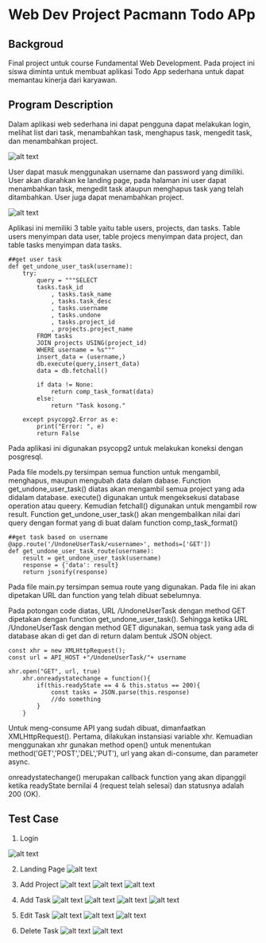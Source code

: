 # Web Dev Project Pacmann Todo APp
 
## Backgroud
 Final project untuk course Fundamental Web Development. Pada project ini siswa diminta untuk membuat aplikasi Todo App sederhana untuk dapat memantau kinerja dari karyawan.  


## Program Description
Dalam aplikasi web sederhana ini dapat pengguna dapat melakukan login, melihat list dari task, menambahkan task, menghapus task, mengedit task, dan menambahkan project.

![alt text](https://github.com/KyrieCettyara/Linux-and-Container-Pacmann-/blob/main/image/image1.png)

User dapat masuk menggunakan username dan password yang dimiliki. User akan diarahkan ke landing page, pada halaman ini user dapat menambahkan task, mengedit task ataupun menghapus task yang telah ditambahkan. User juga dapat menambahkan project.


![alt text](https://github.com/KyrieCettyara/Linux-and-Container-Pacmann-/blob/main/image/image3.png)

Aplikasi ini memiliki 3 table yaitu table users, projects, dan tasks.
Table users menyimpan data user, table projecs menyimpan data project, dan table tasks menyimpan data tasks. 

~~~
##get user task
def get_undone_user_task(username):
    try:
        query = """SELECT 
        tasks.task_id 
	        , tasks.task_name 
	        , tasks.task_desc 
	        , tasks.username 
	        , tasks.undone 
	        , tasks.project_id 
            , projects.project_name
        FROM tasks 
        JOIN projects USING(project_id)
        WHERE username = %s"""
        insert_data = (username,)
        db.execute(query,insert_data)
        data = db.fetchall()

        if data != None:
            return comp_task_format(data)
        else:
            return "Task kosong."
        
    except psycopg2.Error as e:
        print("Error: ", e)
        return False
~~~
Pada aplikasi ini digunakan psycopg2 untuk melakukan koneksi dengan posgresql. 

Pada file models.py tersimpan semua function untuk mengambil, menghapus, maupun mengubah data dalam dabase. 
Function get_undone_user_task() diatas akan mengambil semua project yang ada didalam database. execute() digunakan untuk mengeksekusi database operation atau queery.
Kemudian fetchall() digunakan untuk mengambil row result.
Function get_undone_user_task() akan mengembalikan nilai dari query dengan format yang di buat dalam function comp_task_format()

~~~
##get task based on username
@app.route('/UndoneUserTask/<username>', methods=['GET'])
def get_undone_user_task_route(username):
    result = get_undone_user_task(username)
    response = {'data': result}
    return jsonify(response)

~~~
Pada file main.py tersimpan semua route yang digunakan. Pada file ini akan dipetakan URL dan function yang telah dibuat sebelumnya. 

Pada potongan code diatas, URL /UndoneUserTask dengan method GET dipetakan dengan function get_undone_user_task(). Sehingga ketika URL /UndoneUserTask dengan method GET digunakan, semua task yang ada di database akan di get dan di return dalam bentuk JSON object.

~~~
const xhr = new XMLHttpRequest();
const url = API_HOST +"/UndoneUserTask/"+ username

xhr.open("GET", url, true)
    xhr.onreadystatechange = function(){
        if(this.readyState == 4 & this.status == 200){
            const tasks = JSON.parse(this.response)
            //do something
        }
    }
~~~
Untuk meng-consume API yang sudah dibuat, dimanfaatkan XMLHttpRequest(). Pertama, dilakukan instansiasi variable xhr. Kemuadian menggunakan xhr gunakan method open() untuk menentukan method('GET','POST','DEL','PUT'), url yang akan di-consume, dan parameter async. 

onreadystatechange() merupakan callback function yang akan dipanggil ketika readyState bernilai 4 (request telah selesai) dan statusnya adalah 200 (OK).


## Test Case
1. Login

![alt text](https://github.com/KyrieCettyara/Linux-and-Container-Pacmann-/blob/main/image/image3.png)

2. Landing Page
![alt text](https://github.com/KyrieCettyara/Linux-and-Container-Pacmann-/blob/main/image/image3.png)

3. Add Project
![alt text](https://github.com/KyrieCettyara/Linux-and-Container-Pacmann-/blob/main/image/image3.png)
![alt text](https://github.com/KyrieCettyara/Linux-and-Container-Pacmann-/blob/main/image/image3.png)
![alt text](https://github.com/KyrieCettyara/Linux-and-Container-Pacmann-/blob/main/image/image3.png)

4. Add Task
![alt text](https://github.com/KyrieCettyara/Linux-and-Container-Pacmann-/blob/main/image/image3.png)
![alt text](https://github.com/KyrieCettyara/Linux-and-Container-Pacmann-/blob/main/image/image3.png)
![alt text](https://github.com/KyrieCettyara/Linux-and-Container-Pacmann-/blob/main/image/image3.png)
![alt text](https://github.com/KyrieCettyara/Linux-and-Container-Pacmann-/blob/main/image/image3.png)

5. Edit Task
![alt text](https://github.com/KyrieCettyara/Linux-and-Container-Pacmann-/blob/main/image/image3.png)
![alt text](https://github.com/KyrieCettyara/Linux-and-Container-Pacmann-/blob/main/image/image3.png)
![alt text](https://github.com/KyrieCettyara/Linux-and-Container-Pacmann-/blob/main/image/image3.png)

6. Delete Task
![alt text](https://github.com/KyrieCettyara/Linux-and-Container-Pacmann-/blob/main/image/image3.png)
![alt text](https://github.com/KyrieCettyara/Linux-and-Container-Pacmann-/blob/main/image/image3.png)


